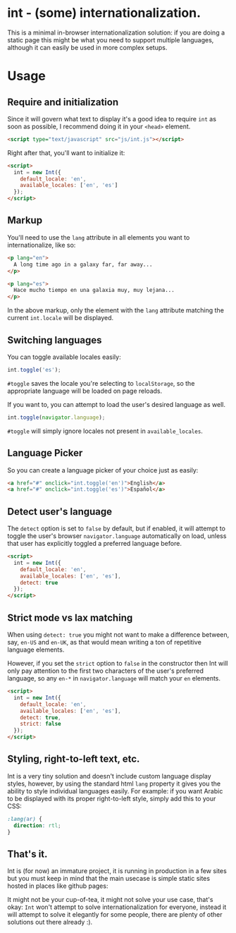 # int - (some) internationalization.

This is a minimal in-browser internationalization solution: if you are doing a static page this might be what you need to support multiple languages, although it can easily be used in more complex setups.


# Usage

## Require and initialization

Since it will govern what text to display it's a good idea to require `int` as soon as possible, I recommend doing it in your `<head>` element.

```html
<script type="text/javascript" src="js/int.js"></script>
```

Right after that, you'll want to initialize it:

```html
<script>
  int = new Int({
    default_locale: 'en',
    available_locales: ['en', 'es']
  });
</script>
```

## Markup

You'll need to use the `lang` attribute in all elements you want to internationalize, like so:

```html
<p lang="en">
  A long time ago in a galaxy far, far away...
</p>

<p lang="es">
  Hace mucho tiempo en una galaxia muy, muy lejana...
</p>
```

In the above markup, only the element with the `lang` attribute matching the current `int.locale` will be displayed.

## Switching languages

You can toggle available locales easily:

```javascript
int.toggle('es');
```

`#toggle` saves the locale you're selecting to `localStorage`, so the appropriate language will be loaded on page reloads.


If you want to, you can attempt to load the user's desired language as well.

```JavaScript
int.toggle(navigator.language);
```

`#toggle` will simply ignore locales not present in `available_locales`.


## Language Picker

So you can create a language picker of your choice just as easily:

```html
<a href="#" onclick="int.toggle('en')">English</a>
<a href="#" onclick="int.toggle('es')">Español</a>
```

## Detect user's language

The `detect` option is set to `false` by default, but if enabled, it will attempt to toggle the user's browser `navigator.language` automatically on load, unless that user has explicitly toggled a preferred language before.

```html
<script>
  int = new Int({
    default_locale: 'en',
    available_locales: ['en', 'es'],
    detect: true
  });
</script>
```

## Strict mode vs lax matching

When using `detect: true` you might not want to make a difference between, say, `en-US` and `en-UK`, as that would mean writing a ton of repetitive language elements.

However, if you set the `strict` option to `false` in the constructor then Int will only pay attention to the first two characters of the user's preferred language, so any `en-*` in `navigator.language` will match your `en` elements.

```html
<script>
  int = new Int({
    default_locale: 'en',
    available_locales: ['en', 'es'],
    detect: true,
    strict: false
  });
</script>
```

## Styling, right-to-left text, etc.

Int is a very tiny solution and doesn't include custom language display styles, however, by using the standard html `lang` property it gives you the ability to style individual languages easily. For example: if you want Arabic to be displayed with its proper right-to-left style, simply add this to your CSS:

```css
:lang(ar) {
  direction: rtl;
}
```

## That's it.

Int is (for now) an immature project, it is running in production in a few sites but you must keep in mind that the main usecase is simple static sites hosted in places like github pages:

It might not be your cup-of-tea, it might not solve your use case, that's okay: `Int` won't attempt to solve internationalization for everyone, instead it will attempt to solve it elegantly for some people, there are plenty of other solutions out there already :).
